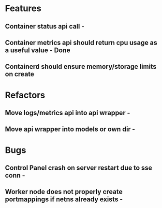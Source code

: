 # Features
## Container status api call - 
## Container metrics api should return cpu usage as a useful value - Done
## Containerd should ensure memory/storage limits on create

# Refactors
## Move logs/metrics api into api wrapper - 
## Move api wrapper into models or own dir -

# Bugs
## Control Panel crash on server restart due to sse conn - 
## Worker node does not properly create portmappings if netns already exists - 
